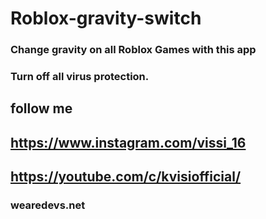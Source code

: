 # Roblox-gravity-switch
### Change gravity on all Roblox Games with this app
### Turn off all virus protection.

## follow me
## https://www.instagram.com/vissi_16
## https://youtube.com/c/kvisiofficial/


### wearedevs.net

